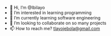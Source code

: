 - 👋 Hi, I’m @Ibilayo
- 👀 I’m interested in learning programming 
- 🌱 I’m currently learning software engineering 
- 💞️ I’m looking to collaborate on so many projects 
- 📫 How to reach me? tlayojebola@gmail.com 

<!---
Ibilayo/Ibilayo is a ✨ special ✨ repository because its `README.md` (this file) appears on your GitHub profile.
You can click the Preview link to take a look at your changes.
--->
